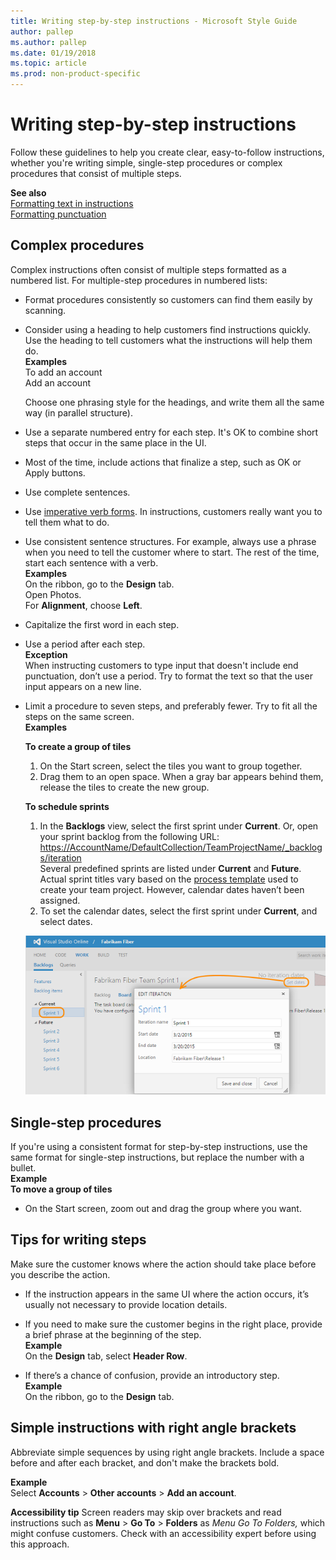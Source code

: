 ```yaml
---
title: Writing step-by-step instructions - Microsoft Style Guide
author: pallep
ms.author: pallep
ms.date: 01/19/2018
ms.topic: article
ms.prod: non-product-specific
---
```


# Writing step-by-step instructions

Follow these guidelines to help you create clear, easy-to-follow instructions,
whether you're writing simple, single-step procedures or complex
procedures that consist of multiple steps.

**See also**  
[Formatting text in instructions](~/procedures-instructions/formatting-text-in-instructions.md)  
[Formatting punctuation](~/punctuation/formatting-punctuation.md)  

## Complex procedures

Complex instructions often consist of multiple steps formatted as a
numbered list. For multiple-step procedures in numbered lists: 

  - Format procedures consistently so customers can find them easily by scanning.  
  
  - Consider using a heading to help customers find instructions quickly. Use the heading to tell customers what the instructions will help them do.  
    **Examples**  
    To add an account  
    Add an account  
     
    Choose one phrasing style for the headings, and write them all the same way (in parallel structure).  
    
  - Use a separate numbered entry for each step. It's OK to combine short steps that occur in the same place in the UI.  
  
  - Most of the time, include actions that finalize a step, such as OK or Apply buttons.  
  
  - Use complete sentences.  
  
  - Use [imperative verb forms](~/grammar/verbs.md). In instructions, customers really want you to tell them what to do.  
  
  - Use consistent sentence structures. For example, always use a phrase when you need to tell the customer where to start. The rest of the time, start each sentence with a verb.  
    **Examples**  
    On the ribbon, go to the **Design** tab.  
    Open Photos.  
    For **Alignment**, choose **Left**.  
    
  - Capitalize the first word in each step.  
  
  - Use a period after each step.  
    **Exception**  
    When instructing customers to type input that doesn't include end punctuation, don’t use a period. Try to format the text 
    so that the user input appears on a new line.  
    
  - Limit a procedure to seven steps, and preferably fewer. Try to fit all the steps on the same screen.<br />
    **Examples**

    **To create a group of tiles**

    1.  On the Start screen, select the tiles you want to group together. 
    2.  Drag them to an open space. When a gray bar appears behind them, release the tiles to create the new group. 

    **To schedule sprints**

    1.  In the **Backlogs** view, select the first sprint under **Current**. Or, open your sprint backlog from the following URL:
    [https://AccountName/DefaultCollection/TeamProjectName/\_backlogs/iteration](https://accountname/DefaultCollection/TeamProjectName/_backlogs/iteration)  
    Several predefined sprints are listed under **Current** and **Future**. Actual sprint titles vary based on the [process template](https://msdn.microsoft.com/library/ms400752.aspx) used to create your team project. However, calendar dates haven’t been assigned.
    2.  To set the calendar dates, select the first sprint under **Current**, and select dates.   

    ![](media/writing-step-by-step-instructions/1122697927.png)

## Single-step procedures

If you're using a consistent format for step-by-step instructions,
use the same format for single-step instructions, but replace the
number with a bullet. <br />
**Example**  
**To move a group of tiles**  

  - On the Start screen, zoom out and drag the group where you want.

## Tips for writing steps

Make sure the customer knows where the action should take place before you describe the action. 

  - If the instruction appears in the same UI where the action occurs, it’s usually not necessary to provide location details.  
  
  - If you need to make sure the customer begins in the right place, provide a brief phrase at the beginning of the step.  
    **Example**  
    On the **Design** tab, select **Header Row**.  
    
  - If there’s a chance of confusion, provide an introductory step.  
    **Example**  
    On the ribbon, go to the **Design** tab.

## Simple instructions with right angle brackets

Abbreviate simple sequences by using right angle brackets. Include a
space before and after each bracket, and don't make the
brackets bold. 

**Example**  
Select **Accounts** \> **Other accounts** \> **Add an account**.

**Accessibility tip** Screen readers may skip over brackets and read instructions such as **Menu** \> **Go To** \> **Folders** as *Menu Go To Folders,* which might confuse customers. Check with an accessibility expert before using this approach.

